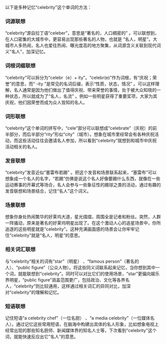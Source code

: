 以下是多种记忆“celebrity”这个单词的方法：

### 词源联想
“celebrity”源自拉丁语“celeber”，意思是“著名的，人口稠密的” 。可以联想到，在人口密集的大城市中，更容易出现那些著名的人物，也就是 “名人，明星”。大城市人多热闹，名人也爱往热闹、曝光度高的地方聚集，从词源含义关联到现代词义“名人”，加深记忆。

### 词根词缀联想
“celebrity”可以拆分为“celebr（e）+ ity”。“celebr(e)”作为词根，有“庆祝；荣誉”的意思，而“ -ity ”是常见的名词后缀，表示“性质，状态，情况” 。可以这样理解，名人通常是因为他们做出了值得庆祝、带来荣誉的事情，处于被大众知晓的一种状态，所以就成为了“名人，名流” 。例如一些明星获得了重要奖项，大家为其庆祝，他们因荣誉而成为众人皆知的名人。

### 词形联想
“celebrity”这个单词的拼写中，“cele”部分可以联想成“celebrate”（庆祝）的前半部分，而后半部分“rity”形似“city”（城市）。想象在城市里经常会有各种庆祝活动，而这些活动往往会邀请名人参加，所以看到“celebrity”就想到和城市中庆祝活动相关的名人。 

### 发音联想
“celebrity”发音近似“塞雷布若踢” 。把这个发音和场景联系起来，“塞雷布”可以想象成一个名人的名字，“若踢”仿佛是说这个名人好像要踢什么东西，就像在一些运动赛事的开幕式等场合，名人会参与一些象征性的踢球之类的活动，通过有趣的发音联想和场景结合，记住“名人”这个词义。

### 场景联想
想象你身处热闹繁华的好莱坞大道，星光熠熠，周围全是记者和粉丝。突然，人群一阵骚动，原来是著名的好莱坞明星出现了。在这个激动人心的追星场景中，你所追逐的这些明星就是“celebrity”。这种充满画面感的场景会让你牢牢记住“celebrity”就是“名人，明星”的意思。 

### 相关词汇联想
与“celebrity”相关的词有“star”（明星） 、“famous person”（著名的人）、“public figure”（公众人物）。将这些同义词联系起来记忆，当你想到其中一个词，就能联想到“celebrity”。同时可以对比它们的使用场景，“star”更偏向娱乐界明星，“public figure”涵盖范围更广，包括政治、文化等各界名人，“celebrity”则比较通用，这样通过相关词汇的异同对比，加深对“celebrity”的理解和记忆。 

### 短语联想
记住短语“a celebrity chef”（一位名厨） 、“a media celebrity”（一位媒体名人）。通过记忆这些常用短语，在脑海中构建出具体的名人形象，比如想象电视上经常出现的那些知名厨师、新闻媒体界的知名人士等，下次看到“celebrity”这个词，就能快速反应出它“名人”的意思。 